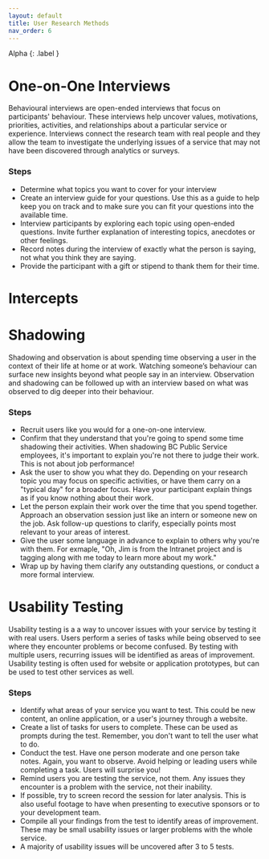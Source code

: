 ```yaml
---
layout: default
title: User Research Methods
nav_order: 6
---
```


Alpha
{: .label }

# One-on-One Interviews

Behavioural interviews are open-ended interviews that focus on participants' behaviour. These interviews help uncover values, motivations, priorities, activities, and relationships about a particular service or experience. Interviews connect the research team with real people and they allow the team to investigate the underlying issues of a service that may not have been discovered through analytics or surveys.

### Steps
- Determine what topics you want to cover for your interview
- Create an interview guide for your questions. Use this as a guide to help keep you on track and to make sure you can fit your questions into the available time.
- Interview participants by exploring each topic using open-ended questions. Invite further explanation of interesting topics, anecdotes or other feelings. 
- Record notes during the interview of exactly what the person is saying, not what you think they are saying. 
- Provide the participant with a gift or stipend to thank them for their time.

# Intercepts

# Shadowing

Shadowing and observation is about spending time observing a user in the context of their life at home or at work. Watching someone’s behaviour can surface new insights beyond what people say in an interview. Observation and shadowing can be followed up with an interview based on what was observed to dig deeper into their behaviour. 

### Steps
- Recruit users like you would for a one-on-one interview. 
- Confirm that they understand that you're going to spend some time shadowing their activities. When shadowing BC Public Service employees, it's important to explain you're not there to judge their work. This is not about job performance!
- Ask the user to show you what they do. Depending on your research topic you may focus on specific activities, or have them carry on a "typical day" for a broader focus. Have your participant explain things as if you know nothing about their work.
- Let the person explain their work over the time that you spend together. Approach an observation session just like an intern or someone new on the job. Ask follow-up questions to clarify, especially points most relevant to your areas of interest.
- Give the user some language in advance to explain to others why you're with them. For exmaple, "Oh, Jim is from the Intranet project and is tagging along with me today to learn more about my work." 
- Wrap up by having them clarify any outstanding questions, or conduct a more formal interview.

# Usability Testing

Usability testing is a a way to uncover issues with your service by testing it with real users. Users perform a series of tasks while being observed to see where they encounter problems or become confused. By testing with multiple users, recurring issues will be identified as areas of improvement. Usability testing is often used for website or application prototypes, but can be used to test other services as well. 

### Steps

- Identify what areas of your service you want to test. This could be new content, an online application, or a user's journey through a website. 
- Create a list of tasks for users to complete. These can be used as prompts during the test. Remember, you don't want to tell the user what to do. 
- Conduct the test. Have one person moderate and one person take notes. Again, you want to observe. Avoid helping or leading users while completing a task. Users will surprise you!
- Remind users you are testing the service, not them. Any issues they encounter is a problem with the service, not their inability.
- If possible, try to screen record the session for later analysis. This is also useful footage to have when presenting to executive sponsors or to your development team. 
- Compile all your findings from the test to identify areas of improvement. These may be small usability issues or larger problems with the whole service. 
- A majority of usability issues will be uncovered after 3 to 5 tests. 

